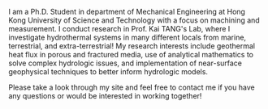 I am a Ph.D. Student in department of Mechanical Engineering at Hong Kong University of Science and Technology with a focus on machining and measurement. I conduct research in Prof. Kai TANG's Lab, where I investigate hydrothermal systems in many different locals from marine, terrestrial, and extra-terrestrial! My research interests include geothermal heat flux in porous and fractured media, use of analytical mathematics to solve complex hydrologic issues, and implementation of near-surface geophysical techniques to better inform hydrologic models.

Please take a look through my site and feel free to contact me if you have any questions or would be interested in working together!
